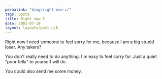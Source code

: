 ```yaml
---
permalink: "blog/right-now-i/"
tags: posts
title: Right now I
date: 2001-07-18
layout: layouts/post.njk
---
```


Right now I need someone to feel sorry for me, because I am a big stupid loser. Any takers? 

You don't really need to do anything. I'm easy to feel sorry for. Just a quiet "poor fella" to yourself will do.

You could also send me some money.